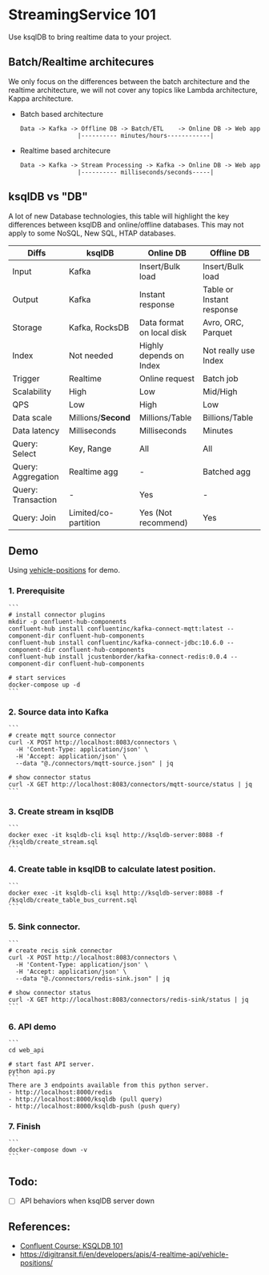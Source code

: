 # StreamingService 101

Use ksqlDB to bring realtime data to your project.


## Batch/Realtime architecures

We only focus on the differences between the batch architecture and the realtime architecture, we will not cover any topics like Lambda architecture, Kappa architecture.

- Batch based architecture
  ```
  Data -> Kafka -> Offline DB -> Batch/ETL    -> Online DB -> Web app
                  |---------- minutes/hours------------|
  ```

- Realtime based architecure
  ```
  Data -> Kafka -> Stream Processing -> Kafka -> Online DB -> Web app
                  |---------- milliseconds/seconds-----|
  ```

## ksqlDB vs "DB"

A lot of new Database technologies, this table will highlight the key differences between ksqlDB and online/offline databases. This may not apply to some NoSQL, New SQL, HTAP databases.

| Diffs              | ksqlDB               | Online DB                 | Offline DB                |
| ------------------ | -------------------- | ------------------------- | ------------------------- |
| Input              | Kafka                | Insert/Bulk load          | Insert/Bulk load          |
| Output             | Kafka                | Instant response          | Table or Instant response |
| Storage            | Kafka, RocksDB       | Data format on local disk | Avro, ORC, Parquet        |
| Index              | Not needed           | Highly depends on Index   | Not really use Index      |
| Trigger            | Realtime             | Online request            | Batch job                 |
| Scalability        | High                 | Low                       | Mid/High                  |
| QPS                | Low                  | High                      | Low                       |
| Data scale         | Millions/**Second**  | Millions/Table            | Billions/Table            |
| Data latency       | Milliseconds         | Milliseconds              | Minutes                   |
| Query: Select      | Key, Range           | All                       | All                       |
| Query: Aggregation | Realtime agg         | -                         | Batched agg               |
| Query: Transaction | -                    | Yes                       | -                         |
| Query: Join        | Limited/co-partition | Yes (Not recommend)       | Yes                       |

## Demo

Using [vehicle-positions](https://digitransit.fi/en/developers/apis/4-realtime-api/vehicle-positions/) for demo.

### 1. Prerequisite
    ```
    # install connector plugins
    mkdir -p confluent-hub-components
    confluent-hub install confluentinc/kafka-connect-mqtt:latest --component-dir confluent-hub-components
    confluent-hub install confluentinc/kafka-connect-jdbc:10.6.0 --component-dir confluent-hub-components
    confluent-hub install jcustenborder/kafka-connect-redis:0.0.4 --component-dir confluent-hub-components

    # start services
    docker-compose up -d
    ```
### 2. Source data into Kafka
    ```
    # create mqtt source connector
    curl -X POST http://localhost:8083/connectors \
      -H 'Content-Type: application/json' \
      -H 'Accept: application/json' \
      --data "@./connectors/mqtt-source.json" | jq

    # show connector status
    curl -X GET http://localhost:8083/connectors/mqtt-source/status | jq
    ```
### 3. Create stream in ksqlDB
    ```
    docker exec -it ksqldb-cli ksql http://ksqldb-server:8088 -f /ksqldb/create_stream.sql
    ```
### 4. Create table in ksqlDB to calculate latest position.
    ```
    docker exec -it ksqldb-cli ksql http://ksqldb-server:8088 -f /ksqldb/create_table_bus_current.sql
    ```
### 5. Sink connector.
    ```
    # create recis sink connector
    curl -X POST http://localhost:8083/connectors \
      -H 'Content-Type: application/json' \
      -H 'Accept: application/json' \
      --data "@./connectors/redis-sink.json" | jq

    # show connector status
    curl -X GET http://localhost:8083/connectors/redis-sink/status | jq
    ```
### 6. API demo
    ```
    cd web_api
    
    # start fast API server.
    python api.py
    ```
    There are 3 endpoints available from this python server.
    - http://localhost:8000/redis
    - http://localhost:8000/ksqldb (pull query)
    - http://localhost:8000/ksqldb-push (push query)
### 7. Finish
    ```
    docker-compose down -v
    ```

## Todo:
- [ ] API behaviors when ksqlDB server down

## References:
- [Confluent Course: KSQLDB 101](https://developer.confluent.io/learn-kafka/ksqldb/intro/)
- https://digitransit.fi/en/developers/apis/4-realtime-api/vehicle-positions/